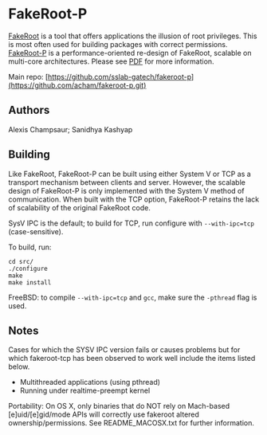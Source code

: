 FakeRoot-P
============
[FakeRoot](https://wiki.debian.org/FakeRoot) is a tool that offers applications the illusion
of root privileges. This is most often used for building packages with correct permissions.
[FakeRoot-P](https://github.com/sslab-gatech/fakeroot-p) is a performance-oriented re-design of FakeRoot, scalable on multi-core architectures.
Please see [PDF](/doc/fakerootp.pdf) for more information.

Main repo: [https://github.com/sslab-gatech/fakeroot-p](https://github.com/acham/fakeroot-p.git)

Authors
-----------
Alexis Champsaur; Sanidhya Kashyap

Building
--------------
Like FakeRoot, FakeRoot-P can be built using either
System V or TCP as a transport mechanism between clients and server.
However, the scalable design of FakeRoot-P is only implemented with the
System V method of communication. When built with the TCP option,
FakeRoot-P retains the lack of scalability of the original FakeRoot code.

SysV IPC is the default; to build for TCP, run configure with
`--with-ipc=tcp` (case-sensitive).


To build, run:
```
cd src/
./configure
make
make install
```

FreeBSD: to compile `--with-ipc=tcp` and `gcc`, make sure the `-pthread` flag
is used.


Notes
--------------
Cases for which the SYSV IPC version fails or causes problems but for
which fakeroot-tcp has been observed to work well include the items
listed below.

  * Multithreaded applications (using pthread)
  * Running under realtime-preempt kernel

Portability: On OS X, only binaries that do NOT rely on Mach-based [e]uid/[e]gid/mode
APIs will correctly use fakeroot altered ownership/permissions.
See README_MACOSX.txt for further information.

